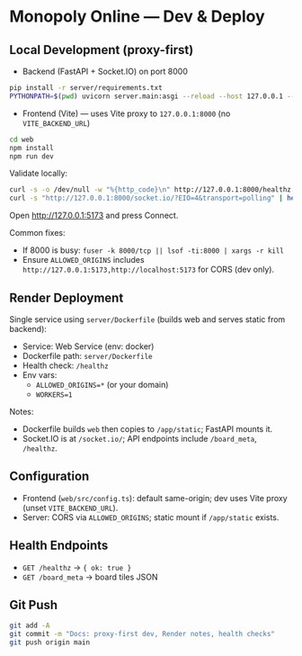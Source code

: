 # Monopoly Online — Dev & Deploy

## Local Development (proxy-first)

- Backend (FastAPI + Socket.IO) on port 8000
```bash
pip install -r server/requirements.txt
PYTHONPATH=$(pwd) uvicorn server.main:asgi --reload --host 127.0.0.1 --port 8000
```

- Frontend (Vite) — uses Vite proxy to `127.0.0.1:8000` (no `VITE_BACKEND_URL`)
```bash
cd web
npm install
npm run dev
```

Validate locally:
```bash
curl -s -o /dev/null -w "%{http_code}\n" http://127.0.0.1:8000/healthz
curl -s "http://127.0.0.1:8000/socket.io/?EIO=4&transport=polling" | head -c 60
```
Open http://127.0.0.1:5173 and press Connect.

Common fixes:
- If 8000 is busy: `fuser -k 8000/tcp || lsof -ti:8000 | xargs -r kill`
- Ensure `ALLOWED_ORIGINS` includes `http://127.0.0.1:5173,http://localhost:5173` for CORS (dev only).

## Render Deployment

Single service using `server/Dockerfile` (builds web and serves static from backend):

- Service: Web Service (env: docker)
- Dockerfile path: `server/Dockerfile`
- Health check: `/healthz`
- Env vars:
  - `ALLOWED_ORIGINS=*` (or your domain)
  - `WORKERS=1`

Notes:
- Dockerfile builds `web` then copies to `/app/static`; FastAPI mounts it.
- Socket.IO is at `/socket.io/`; API endpoints include `/board_meta`, `/healthz`.

## Configuration

- Frontend (`web/src/config.ts`): default same-origin; dev uses Vite proxy (unset `VITE_BACKEND_URL`).
- Server: CORS via `ALLOWED_ORIGINS`; static mount if `/app/static` exists.

## Health Endpoints

- `GET /healthz` → `{ ok: true }`
- `GET /board_meta` → board tiles JSON

## Git Push

```bash
git add -A
git commit -m "Docs: proxy-first dev, Render notes, health checks"
git push origin main
```